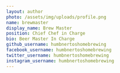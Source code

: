 ```yaml
---
layout: author
photo: /assets/img/uploads/profile.png
name: brewmaster
display_name: Brew Master
position: Chief Chef in Charge
bio: Beer Master In Charge
github_username: humbnertoshomebrewing
facebook_username: humbnertoshomebrewing
twitter_username: humbnertoshomebrewing
instagram_username: humbnertoshomebrewing
---
```


